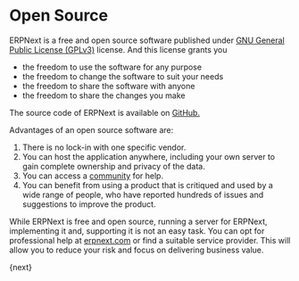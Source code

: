 <!-- add-breadcrumbs -->
# Open Source

ERPNext is a free and open source software published under [GNU General Public License (GPLv3)](https://www.gnu.org/licenses/gpl-3.0.en.html) license. And this license grants you 

* the freedom to use the software for any purpose
* the freedom to change the software to suit your needs
* the freedom to share the software with anyone
* the freedom to share the changes you make

The source code of ERPNext is available on [GitHub.](https://github.com/frappe/erpnext)

Advantages of an open source software are:

  1. There is no lock-in with one specific vendor.
  2. You can host the application anywhere, including your own server to gain complete ownership and privacy of the data.
  3. You can access a [community](https://discuss.erpnext.com/) for help.
  4. You can benefit from using a product that is critiqued and used by a wide range of people, who have reported hundreds of issues and suggestions to improve the product.

  While ERPNext is free and open source, running a server for ERPNext, implementing it and, supporting it is not an easy task. You can opt for professional help at [erpnext.com](https://erpnext.com/) or find a suitable service provider. This will allow you to reduce your risk and focus on delivering business value.

{next}
